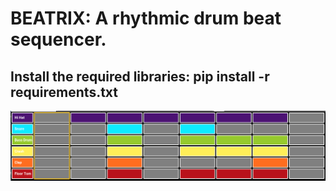 # BEATRIX: A rhythmic drum beat sequencer.

## Install the required libraries: pip install -r requirements.txt 
![](https://github.com/Shandilya-lab/BEATRIX/blob/main/img/Doku/Gridlayout.png)
